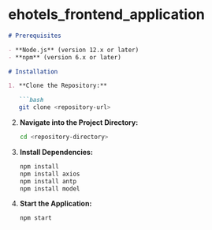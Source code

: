 # ehotels_frontend_application

```markdown
# Prerequisites

- **Node.js** (version 12.x or later)
- **npm** (version 6.x or later)

# Installation

1. **Clone the Repository:**

   ```bash
   git clone <repository-url>
   ```

2. **Navigate into the Project Directory:**

   ```bash
   cd <repository-directory>
   ```

3. **Install Dependencies:**

   ```bash
   npm install
   npm install axios
   npm install antp
   npm install model
   ```

4. **Start the Application:**

   ```bash
   npm start
   ```
```

